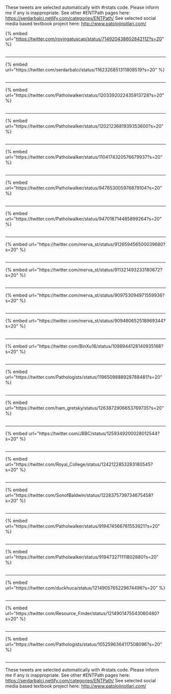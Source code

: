 

These tweets are selected automatically with #rstats code. Please inform me if any is inappropriate.
See other #ENTPath pages here: https://serdarbalci.netlify.com/categories/ENTPath/ 
See selected social media based textbook project here: http://www.patolojinotlari.com/

{% embed url="https://twitter.com/rovingatuscap/status/714920438602842112?s=20" %}<br>
<br>
<hr>
{% embed url="https://twitter.com/serdarbalci/status/1162326851311808519?s=20" %}<br>
<br>
<hr>
{% embed url="https://twitter.com/Patholwalker/status/1203392022435913728?s=20" %}<br>
<br>
<hr>
{% embed url="https://twitter.com/Patholwalker/status/1202123681939353600?s=20" %}<br>
<br>
<hr>
{% embed url="https://twitter.com/Patholwalker/status/1104174320576679937?s=20" %}<br>
<br>
<hr>
{% embed url="https://twitter.com/Patholwalker/status/947653005976879104?s=20" %}<br>
<br>
<hr>
{% embed url="https://twitter.com/Patholwalker/status/947018714485899264?s=20" %}<br>
<br>
<hr>
{% embed url="https://twitter.com/merva_st/status/912659456500039680?s=20" %}<br>
<br>
<hr>
{% embed url="https://twitter.com/merva_st/status/911321493233180672?s=20" %}<br>
<br>
<hr>
{% embed url="https://twitter.com/merva_st/status/909753094971559936?s=20" %}<br>
<br>
<hr>
{% embed url="https://twitter.com/merva_st/status/909460652518969344?s=20" %}<br>
<br>
<hr>
{% embed url="https://twitter.com/BinXu16/status/1098944128140935168?s=20" %}<br>
<br>
<hr>
{% embed url="https://twitter.com/Pathologists/status/1196509888928788481?s=20" %}<br>
<br>
<hr>
{% embed url="https://twitter.com/ham_gretsky/status/1263872906653769735?s=20" %}<br>
<br>
<hr>
{% embed url="https://twitter.com/JBBC/status/1259349200028012544?s=20" %}<br>
<br>
<hr>
{% embed url="https://twitter.com/Royal_College/status/1242122853283180545?s=20" %}<br>
<br>
<hr>
{% embed url="https://twitter.com/SonofBaldwin/status/1228375739734675458?s=20" %}<br>
<br>
<hr>
{% embed url="https://twitter.com/Patholwalker/status/919474566761553921?s=20" %}<br>
<br>
<hr>
{% embed url="https://twitter.com/Patholwalker/status/919473271111802880?s=20" %}<br>
<br>
<hr>
{% embed url="https://twitter.com/duckhuca/status/1214905765229674496?s=20" %}<br>
<br>
<hr>
{% embed url="https://twitter.com/Resource_Finder/status/1214901475543060480?s=20" %}<br>
<br>
<hr>
{% embed url="https://twitter.com/Pathologists/status/1052596364117508096?s=20" %}<br>
<br>
<hr>


These tweets are selected automatically with #rstats code. Please inform me if any is inappropriate.
See other #ENTPath pages here: https://serdarbalci.netlify.com/categories/ENTPath/ 
See selected social media based textbook project here: http://www.patolojinotlari.com/
